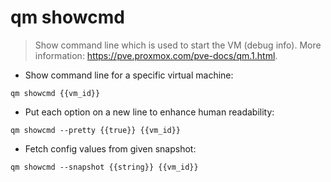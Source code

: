 # qm showcmd

> Show command line which is used to start the VM (debug info).
> More information: <https://pve.proxmox.com/pve-docs/qm.1.html>.

- Show command line for a specific virtual machine:

`qm showcmd {{vm_id}}`

- Put each option on a new line to enhance human readability:

`qm showcmd --pretty {{true}} {{vm_id}}`

- Fetch config values from given snapshot:

`qm showcmd --snapshot {{string}} {{vm_id}}`
